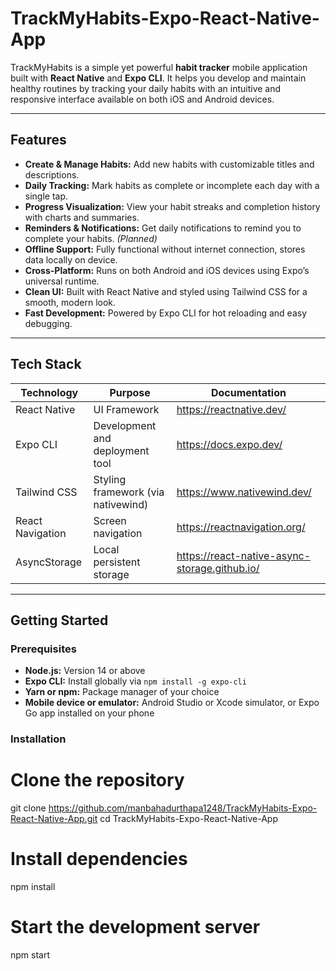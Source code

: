 # TrackMyHabits-Expo-React-Native-App

TrackMyHabits is a simple yet powerful **habit tracker** mobile application built with **React Native** and **Expo CLI**. It helps you develop and maintain healthy routines by tracking your daily habits with an intuitive and responsive interface available on both iOS and Android devices.

---

## Features

- **Create & Manage Habits:** Add new habits with customizable titles and descriptions.  
- **Daily Tracking:** Mark habits as complete or incomplete each day with a single tap.  
- **Progress Visualization:** View your habit streaks and completion history with charts and summaries.  
- **Reminders & Notifications:** Get daily notifications to remind you to complete your habits. *(Planned)*  
- **Offline Support:** Fully functional without internet connection, stores data locally on device.  
- **Cross-Platform:** Runs on both Android and iOS devices using Expo’s universal runtime.  
- **Clean UI:** Built with React Native and styled using Tailwind CSS for a smooth, modern look.  
- **Fast Development:** Powered by Expo CLI for hot reloading and easy debugging.

---

## Tech Stack

| Technology       | Purpose                            | Documentation                                      |
| ---------------- | --------------------------------- | ------------------------------------------------ |
| React Native     | UI Framework                      | https://reactnative.dev/                           |
| Expo CLI         | Development and deployment tool  | https://docs.expo.dev/                             |
| Tailwind CSS     | Styling framework (via nativewind)| https://www.nativewind.dev/                        |
| React Navigation | Screen navigation                 | https://reactnavigation.org/                       |
| AsyncStorage     | Local persistent storage          | https://react-native-async-storage.github.io/    |

---

## Getting Started

### Prerequisites

- **Node.js:** Version 14 or above  
- **Expo CLI:** Install globally via `npm install -g expo-cli`  
- **Yarn or npm:** Package manager of your choice  
- **Mobile device or emulator:** Android Studio or Xcode simulator, or Expo Go app installed on your phone

### Installation

# Clone the repository
git clone https://github.com/manbahadurthapa1248/TrackMyHabits-Expo-React-Native-App.git
cd TrackMyHabits-Expo-React-Native-App

# Install dependencies
npm install

# Start the development server
npm start
